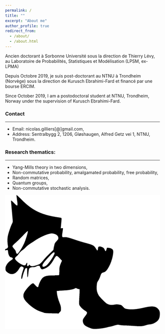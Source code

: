 ```yaml
---
permalink: /
title: ""
excerpt: "About me"
author_profile: true
redirect_from: 
  - /about/
  - /about.html
---
```


Ancien doctorant à Sorbonne Université sous la direction de Thierry Lévy, au Laboratoire de Probabilités, Statistiques et Modélisation (LPSM, ex-LPMA)

Depuis Octobre 2019, je suis post-doctorant au NTNU à Trondheim (Norvège) sous la direction de Kurusch Ebrahimi-Fard et financé par une bourse ERCIM.

Since October 2019, I am a postodoctoral student at NTNU, Trondheim, Norway under the supervision of Kurusch Ebrahimi-Fard.


### Contact
------
- Email: nicolas.gilliers[@]gmail.com,
- Address: Sentralbygg 2, 1206, Gløshaugen, Alfred Getz vei 1, NTNU, Trondheim.

### Research thematics: 
-----
- Yang-Mills theory in two dimensions,
- Non-commutative probability, amalgamated probability, free probability,
- Random matrices,
- Quantum groups,
- Non-commutative stochastic analysis.

![image](/files/felix-the-cat-5.png)
